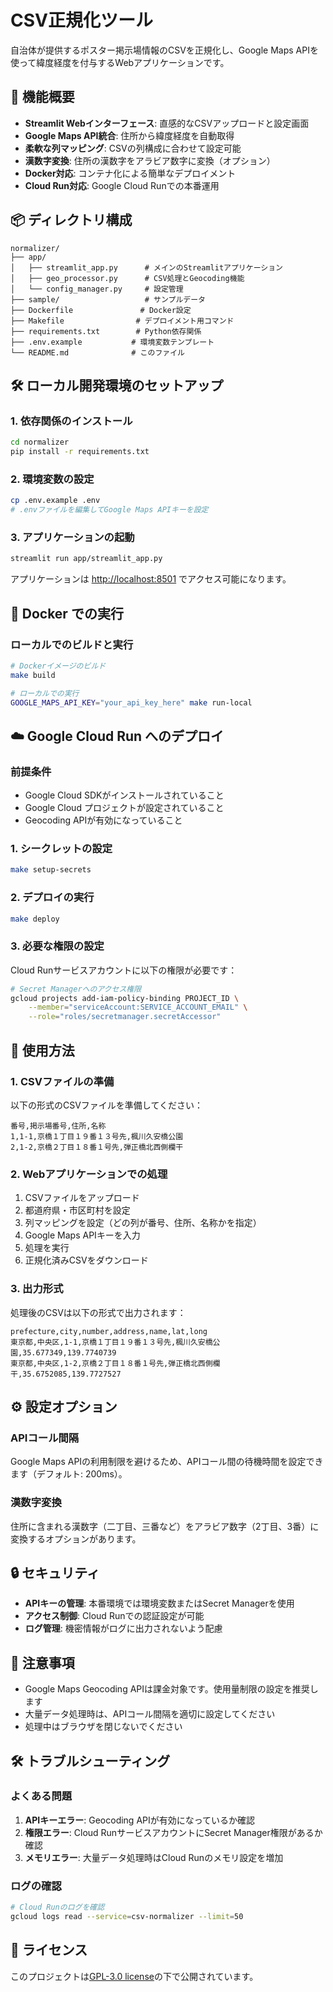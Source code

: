 # CSV正規化ツール

自治体が提供するポスター掲示場情報のCSVを正規化し、Google Maps APIを使って緯度経度を付与するWebアプリケーションです。

## 🚀 機能概要

- **Streamlit Webインターフェース**: 直感的なCSVアップロードと設定画面
- **Google Maps API統合**: 住所から緯度経度を自動取得
- **柔軟な列マッピング**: CSVの列構成に合わせて設定可能
- **漢数字変換**: 住所の漢数字をアラビア数字に変換（オプション）
- **Docker対応**: コンテナ化による簡単なデプロイメント
- **Cloud Run対応**: Google Cloud Runでの本番運用

## 📦 ディレクトリ構成

```
normalizer/
├── app/
│   ├── streamlit_app.py      # メインのStreamlitアプリケーション
│   ├── geo_processor.py      # CSV処理とGeocoding機能
│   └── config_manager.py     # 設定管理
├── sample/                   # サンプルデータ
├── Dockerfile               # Docker設定
├── Makefile                # デプロイメント用コマンド
├── requirements.txt        # Python依存関係
├── .env.example           # 環境変数テンプレート
└── README.md              # このファイル
```

## 🛠️ ローカル開発環境のセットアップ

### 1. 依存関係のインストール

```bash
cd normalizer
pip install -r requirements.txt
```

### 2. 環境変数の設定

```bash
cp .env.example .env
# .envファイルを編集してGoogle Maps APIキーを設定
```

### 3. アプリケーションの起動

```bash
streamlit run app/streamlit_app.py
```

アプリケーションは [http://localhost:8501](http://localhost:8501) でアクセス可能になります。

## 🐳 Docker での実行

### ローカルでのビルドと実行

```bash
# Dockerイメージのビルド
make build

# ローカルでの実行
GOOGLE_MAPS_API_KEY="your_api_key_here" make run-local
```

## ☁️ Google Cloud Run へのデプロイ

### 前提条件

- Google Cloud SDKがインストールされていること
- Google Cloud プロジェクトが設定されていること
- Geocoding APIが有効になっていること

### 1. シークレットの設定

```bash
make setup-secrets
```

### 2. デプロイの実行

```bash
make deploy
```

### 3. 必要な権限の設定

Cloud Runサービスアカウントに以下の権限が必要です：

```bash
# Secret Managerへのアクセス権限
gcloud projects add-iam-policy-binding PROJECT_ID \
    --member="serviceAccount:SERVICE_ACCOUNT_EMAIL" \
    --role="roles/secretmanager.secretAccessor"
```

## 📄 使用方法

### 1. CSVファイルの準備

以下の形式のCSVファイルを準備してください：

```csv
番号,掲示場番号,住所,名称
1,1-1,京橋１丁目１９番１３号先,楓川久安橋公園
2,1-2,京橋２丁目１８番１号先,弾正橋北西側欄干
```

### 2. Webアプリケーションでの処理

1. CSVファイルをアップロード
2. 都道府県・市区町村を設定
3. 列マッピングを設定（どの列が番号、住所、名称かを指定）
4. Google Maps APIキーを入力
5. 処理を実行
6. 正規化済みCSVをダウンロード

### 3. 出力形式

処理後のCSVは以下の形式で出力されます：

```csv
prefecture,city,number,address,name,lat,long
東京都,中央区,1-1,京橋１丁目１９番１３号先,楓川久安橋公園,35.677349,139.7740739
東京都,中央区,1-2,京橋２丁目１８番１号先,弾正橋北西側欄干,35.6752085,139.7727527
```

## ⚙️ 設定オプション

### APIコール間隔

Google Maps APIの利用制限を避けるため、APIコール間の待機時間を設定できます（デフォルト: 200ms）。

### 漢数字変換

住所に含まれる漢数字（二丁目、三番など）をアラビア数字（2丁目、3番）に変換するオプションがあります。

## 🔒 セキュリティ

- **APIキーの管理**: 本番環境では環境変数またはSecret Managerを使用
- **アクセス制御**: Cloud Runでの認証設定が可能
- **ログ管理**: 機密情報がログに出力されないよう配慮

## 📌 注意事項

- Google Maps Geocoding APIは課金対象です。使用量制限の設定を推奨します
- 大量データ処理時は、APIコール間隔を適切に設定してください
- 処理中はブラウザを閉じないでください

## 🛠️ トラブルシューティング

### よくある問題

1. **APIキーエラー**: Geocoding APIが有効になっているか確認
2. **権限エラー**: Cloud RunサービスアカウントにSecret Manager権限があるか確認
3. **メモリエラー**: 大量データ処理時はCloud Runのメモリ設定を増加

### ログの確認

```bash
# Cloud Runのログを確認
gcloud logs read --service=csv-normalizer --limit=50
```

## 📜 ライセンス

このプロジェクトは[GPL-3.0 license](https://github.com/team-mirai-volunteer/poster-map/blob/main/LICENSE)の下で公開されています。
